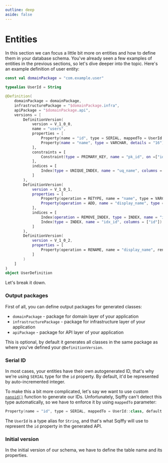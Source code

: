 ```yaml
---
outline: deep
aside: false
---
```


# Entities

In this section we can focus a little bit more on entities and how to define them in your database schema.
You've already seen a few examples of entities in the previous sections, so let's dive deeper into the topic.
Here's an example definition of user entity:

```kotlin
const val domainPackage = "com.example.user"

typealias UserId = String

@Definition(
    domainPackage = domainPackage,
    infrastructurePackage = "$domainPackage.infra",
    apiPackage = "$domainPackage.api",
    versions = [
        DefinitionVersion(
            version = V_1_0_0,
            name = "users",
            properties = [
                Property(name = "id", type = SERIAL, mappedTo = UserId::class, default = "nanoid()"),
                Property(name = "name", type = VARCHAR, details = "16"),
            ],
            constraints = [
                Constraint(type = PRIMARY_KEY, name = "pk_id", on =["id"]),
            ],
            indices = [
                Index(type = UNIQUE_INDEX, name = "uq_name", columns = ["name"])
            ]
        ),
        DefinitionVersion(
            version = V_1_0_1,
            properties = [
                Property(operation = RETYPE, name = "name", type = VARCHAR, details = "24"),
                Property(operation = ADD, name = "display_name", type = VARCHAR, details = "48", nullable = true),
            ],
            indices = [
                Index(operation = REMOVE_INDEX, type = INDEX, name = "idx_id"),
                Index(type = INDEX, name = "idx_id", columns = ["id"])
            ]
        ),
        DefinitionVersion(
            version = V_1_0_2,
            properties = [
                Property(operation = RENAME, name = "display_name", rename = "displayName")
            ]
        )
    ]
)
object UserDefinition
```

Let's break it down. 

### Output packages

First of all, you can define output packages for generated classes:

* `domainPackage` - package for domain layer of your application
* `infrastructurePackage` - package for infrastructure layer of your application
* `apiPackage` - package for API layer of your application

This is optional, by default it generates all classes in the same package as where you've defined your `@DefinitionVersion`. 

### Serial ID

In most cases, your entities have their own autogenerated ID, that's why we're using `SERIAL` type for the `id` property.
By default, it'd be represented by auto-incremented integer.

To make this a bit more complicated, let's say we want to use custom [`nanoid()`](https://github.com/viascom/nanoid-postgres) function to generate our IDs.
Unfortunately, Sqiffy can't detect this type automatically, so we have to enforce it by using `mappedTo` parameter:

```kotlin
Property(name = "id", type = SERIAL, mappedTo = UserId::class, default = "nanoid()"),
```

The `UserId` is a type alias for `String`, and that's what Sqiffy will use to represent the `id` property in the generated API.

### Initial version

In the initial version of our schema, we have to define the table name and its properties. 